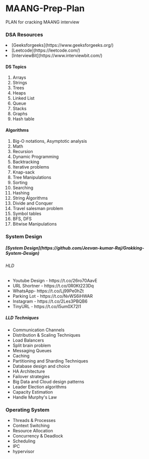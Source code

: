 # MAANG-Prep-Plan
PLAN for cracking MAANG interview 


<h3>DSA Resources</h3>

<li>[Geeksforgeeks](https://www.geeksforgeeks.org/)</li>
<li>[Leetcode](https://leetcode.com/)</li>
<li>[InterviewBit](https://www.interviewbit.com/)</li>



<h4>DS Topics</h4>
<ol>
<li>Arrays
<li>Strings
<li>Trees
<li>Heaps
<li>Linked List
<li>Queue
<li>Stacks
<li>Graphs
<li>Hash table
</ol>



<h4>Algorithms</h4>

<ol>
<li>Big-O notations, Asymptotic analysis
<li>Math
<li>Recursion
<li>Dynamic Programming
<li>Backtracking
<li>Iterative problems
<li>Knap-sack
<li>Tree Manipulations
<li>Sorting
<li>Searching
<li>Hashing
<li>String Algorithms
<li>Divide and Conquer
<li>Travel salesman problem
<li>Symbol tables
<li>BFS, DFS
<li>Bitwise Manipulations
</ol>


<h3>System Design</h3>

<h5>[System Design](https://github.com/Jeevan-kumar-Raj/Grokking-System-Design)</h5>
<h6>HLD</h6>
<ul>
  <li>Youtube Design - https://t.co/26ro70AavE
  <li>URL Shortner - https://t.co/0R0Kt223Dq
  <li>WhatsApp- https://t.co/Lj99Pe0hZt
<li>Parking Lot - https://t.co/NvWS6iHWAR
<li>Instagram - https://t.co/2Les3PBQB6
<li>TinyURL - https://t.co/I5um0X72I1 
</ul>
 
<h5> LLD Techniques</h5>

<ul>
  <li>Communication Channels
  <li>Distribution & Scaling Techniques
  <li>Load Balancers
  <li>Split brain problem
  <li>Messaging Queues
  <li>Caching
  <li>Partitioning and Sharding Techniques
  <li>Database design and choice
  <li>HA Architecture
  <li>Failover strategies
  <li>Big Data and Cloud design patterns
  <li>Leader Election algorithms
  <li>Capacity Estimation
  <li>Handle Murphy's Law
</ul>


<h3>Operating System</h3>
<ul>
<li>Threads & Processes
<li>Context Switching
<li>Resource Allocation
<li>Concurrency & Deadlock
<li>Scheduling
<li>IPC
<li>hypervisor
</ul>

